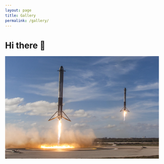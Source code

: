```yaml
---
layout: page
title: Gallery
permalink: /gallery/
---
```


# Hi there 👋

![Falcon](/assets/falcon.jpg)